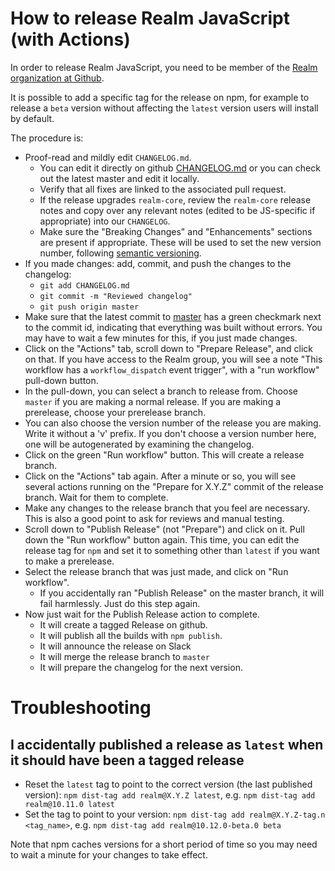 # How to release Realm JavaScript (with Actions)

In order to release Realm JavaScript, you need to be member of the [Realm organization at Github](https://github.com/realm).

It is possible to add a specific tag for the release on npm, for example to release a `beta` version without affecting the `latest` version users will install by default.

The procedure is:

- Proof-read and mildly edit `CHANGELOG.md`.
    - You can edit it directly on github [CHANGELOG.md](https://github.com/realm/realm-js/edit/master/CHANGELOG.md) or you can check out the latest master and edit it locally.
    - Verify that all fixes are linked to the associated pull request.
    - If the release upgrades `realm-core`, review the `realm-core` release notes and copy over any relevant notes (edited to be JS-specific if appropriate) into our `CHANGELOG`.
    - Make sure the "Breaking Changes" and "Enhancements" sections are present if appropriate. These will be used to set the new version number, following [semantic versioning](https://semver.org/).
- If you made changes: add, commit, and push the changes to the changelog:
    - `git add CHANGELOG.md`
    - `git commit -m "Reviewed changelog"`
    - `git push origin master`
- Make sure that the latest commit to [master](https://github.com/realm/realm-js) has a green checkmark next to the commit id, indicating that everything was built without errors. You may have to wait a few minutes for this, if you just made changes.
- Click on the "Actions" tab, scroll down to "Prepare Release", and click on that. If you have access to the Realm group, you will see a note "This workflow has a `workflow_dispatch` event trigger", with a "run workflow" pull-down button.
- In the pull-down, you can select a branch to release from. Choose `master` if you are making a normal release. If you are making a prerelease, choose your prerelease branch.
- You can also choose the version number of the release you are making. Write it without a 'v' prefix. If you don't choose a version number here, one will be autogenerated by examining the changelog.
- Click on the green "Run workflow" button. This will create a release branch.
- Click on the "Actions" tab again. After a minute or so, you will see several actions running on the "Prepare for X.Y.Z" commit of the release branch. Wait for them to complete.
- Make any changes to the release branch that you feel are necessary. This is also a good point to ask for reviews and manual testing.
- Scroll down to "Publish Release" (not "Prepare") and click on it. Pull down the "Run workflow" button again. This time, you can edit the release tag for `npm` and set it to something other than `latest` if you want to make a prerelease.
- Select the release branch that was just made, and click on "Run workflow".
    - If you accidentally ran "Publish Release" on the master branch, it will fail harmlessly. Just do this step again.
- Now just wait for the Publish Release action to complete.
    - It will create a tagged Release on github.
    - It will publish all the builds with `npm publish`.
    - It will announce the release on Slack
    - It will merge the release branch to `master`
    - It will prepare the changelog for the next version.

# Troubleshooting

## I accidentally published a release as `latest` when it should have been a tagged release

- Reset the `latest` tag to point to the correct version (the last published version): `npm dist-tag add realm@X.Y.Z latest`, e.g. `npm dist-tag add realm@10.11.0 latest`
- Set the tag to point to your version: `npm dist-tag add realm@X.Y.Z-tag.n <tag_name>`, e.g. `npm dist-tag add realm@10.12.0-beta.0 beta`

Note that npm caches versions for a short period of time so you may need to wait a minute for your changes to take effect.
